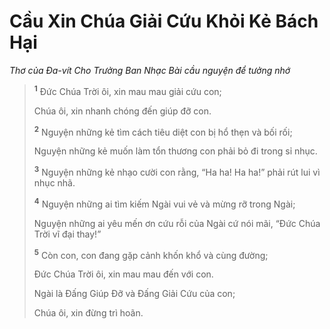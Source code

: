 # Cầu Xin Chúa Giải Cứu Khỏi Kẻ Bách Hại
*Thơ của Ða-vít Cho Trưởng Ban Nhạc Bài cầu nguyện để tưởng nhớ*

> <sup><b>1</b></sup> Ðức Chúa Trời ôi, xin mau mau giải cứu con;
> 
> Chúa ôi, xin nhanh chóng đến giúp đỡ con.
>
> <sup><b>2</b></sup> Nguyện những kẻ tìm cách tiêu diệt con bị hổ thẹn và bối rối;
> 
> Nguyện những kẻ muốn làm tổn thương con phải bỏ đi trong sỉ nhục.
> 
> <sup><b>3</b></sup> Nguyện những kẻ nhạo cười con rằng, “Ha ha! Ha ha!” phải rút lui vì nhục nhã.
>
> <sup><b>4</b></sup> Nguyện những ai tìm kiếm Ngài vui vẻ và mừng rỡ trong Ngài;
> 
> Nguyện những ai yêu mến ơn cứu rỗi của Ngài cứ nói mãi, “Ðức Chúa Trời vĩ đại thay!”
>
> <sup><b>5</b></sup> Còn con, con đang gặp cảnh khốn khổ và cùng đường;
> 
> Ðức Chúa Trời ôi, xin mau mau đến với con.
> 
> Ngài là Ðấng Giúp Ðỡ và Ðấng Giải Cứu của con;
> 
> Chúa ôi, xin đừng trì hoãn.